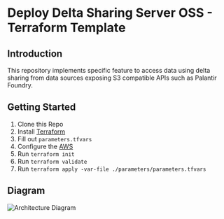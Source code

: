 # Deploy Delta Sharing Server OSS - Terraform Template


## Introduction

This repository implements specific feature to access data using delta sharing from data sources exposing S3 compatible APIs such as Palantir Foundry.

## Getting Started

1. Clone this Repo
2. Install [Terraform](https://developer.hashicorp.com/terraform/downloads)
3. Fill out `parameters.tfvars`
4. Configure the [AWS](https://registry.terraform.io/providers/hashicorp/aws/latest/docs#authentication-and-configuration)
5. Run `terraform init`
6. Run `terraform validate`
7.  Run `terraform apply -var-file ./parameters/parameters.tfvars`


## Diagram 
![Architecture Diagram](https://github.com/databricks/terraform-databricks-sra/blob/main/diagram.png)